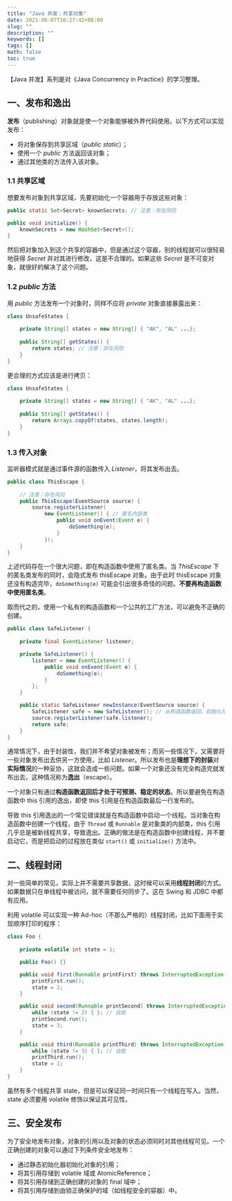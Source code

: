 ```yaml
---
title: "Java 并发：共享对象"
date: 2021-06-07T16:27:42+08:00
slug: ""
description: ""
keywords: []
tags: []
math: false
toc: true
---
```


【Java 并发】系列是对《Java Concurrency in Practice》的学习整理。

## 一、发布和逸出

**发布**（publishing）对象就是使一个对象能够被外界代码使用。以下方式可以实现发布：

* 将对象保存到共享区域（*public static*）；
* 使用一个 *public* 方法返回该对象；
* 通过其他类的方法传入该对象。

### 1.1 共享区域

想要发布对象到共享区域，先要初始化一个容器用于存放这些对象：

```java
public static Set<Secret> knownSecrets; // 注意：存在风险

public void initialize() { 
    knownSecrets = new HashSet<Secret>();
}
```

然后把对象加入到这个共享的容器中，但是通过这个容器，别的线程就可以很轻易地获得 *Secret* 并对其进行修改，这是不合理的。如果这些 *Secret* 是不可变对象，就很好的解决了这个问题。

### 1.2  *public* 方法

用 *public* 方法发布一个对象时，同样不应将 *private* 对象直接暴露出来：

```java
class UnsafeStates { 
    
    private String[] states = new String[] { "AK", "AL" ...}; 
    
    public String[] getStates() { 
        return states; // 注意：存在风险
    } 
}
```

更合理的方式应该是进行拷贝：

```java
class UnsafeStates { 
    
    private String[] states = new String[] { "AK", "AL" ...}; 
    
    public String[] getStates() { 
        return Arrays.copyOf(states, states.length); 
    } 
}
```

### 1.3 传入对象

监听器模式就是通过事件源的函数传入 *Listener*，将其发布出去。

```java
public class ThisEscape { 
    
    // 注意：存在风险
    public ThisEscape(EventSource source) { 
        source.registerListener( 
            new EventListener() { // 匿名内部类
            	public void onEvent(Event e) { 
                	doSomething(e);
				} 
        	}); 
    } 
}
```

上述代码存在一个很大问题，即在构造函数中使用了匿名类。当 *ThisEscape* 下的匿名类发布的同时，会隐式发布 thisEscape 对象。由于此时 thisEscape 对象还没有构造完毕，`doSomething(e)` 可能会引出很多奇怪的问题。**不要再构造函数中使用匿名类**。

取而代之的，使用一个私有的构造函数和一个公共的工厂方法，可以避免不正确的创建。

```java
public class SafeListener { 
    
    private final EventListener listener;

    private SafeListener() { 
        listener = new EventListener() { 
            public void onEvent(Event e) { 
                doSomething(e);
            } 
        }; 
    }

    public static SafeListener newInstance(EventSource source) { 
        SafeListener safe = new SafeListener(); // 从构造函数返回，初始化完毕
        source.registerListener(safe.listener); 
        return safe;
    } 
}
```

通常情况下，由于封装性，我们并不希望对象被发布；而另一些情况下，又需要将一些对象发布出去供另一方使用，比如 *Listener*。所以发布也是**理想下的封装**对**实际情况**的一种妥协，这就会造成一些问题。如果一个对象还没有完全构造完就发布出去，这种情况称为**逸出**（escape）。

一个对象只有通过**构造函数返回后才处于可预测、稳定的状态**。所以要避免在构造函数中 this 引用的逸出，即使 this 引用是在构造函数最后一行发布的。

导致 this 引用逸出的一个常见错误就是在构造函数中启动一个线程。当对象在构造函数中创建一个线程，由于 `Thread` 或 `Runnable` 是对象类的内部类，this 引用几乎总是被新线程共享，导致逸出。正确的做法是在构造函数中创建线程，并不要启动它，而是把启动的过程放在类似 `start()` 或 `initialize()` 方法中。

## 二、线程封闭

对一些简单的常见，实际上并不需要共享数据，这时候可以采用**线程封闭**的方式。如果数据只在单线程中被访问，就不需要任何同步了。这在 Swing 和 JDBC 中都有应用。

利用 volatile 可以实现一种 Ad-hoc（不那么严格的）线程封闭，比如下面用于实现顺序打印的程序：

```java
class Foo {
    
    private volatile int state = 1;

    public Foo() {}

    public void first(Runnable printFirst) throws InterruptedException {
        printFirst.run();
        state = 2;
    }

    public void second(Runnable printSecond) throws InterruptedException {
        while (state != 2) { }; // 自旋
        printSecond.run();
        state = 3;
    }

    public void third(Runnable printThird) throws InterruptedException {
        while (state != 3) { }; // 自旋
        printThird.run();
        state = 1;
    }
}
```

虽然有多个线程共享 state，但是可以保证同一时间只有一个线程在写入。当然，state 必须要用 volatile 修饰以保证其可见性。

## 三、安全发布

为了安全地发布对象，对象的引用以及对象的状态必须同时对其他线程可见。一个正确创建的对象可以通过下列条件安全地发布：

* 通过静态初始化器初始化对象的引用；
* 将其引用存储到 volatile 域或 AtomicReference；
* 将其引用存储到正确创建的对象的 final 域中；
* 将其引用存储到由锁正确保护的域（如线程安全的容器）中。

